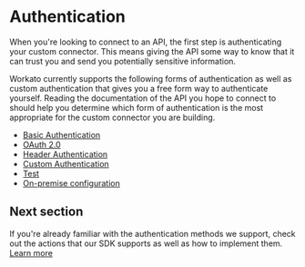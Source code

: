 # Authentication
When you're looking to connect to an API, the first step is authenticating your custom connector. This means giving the API some way to know that it can trust you and send you potentially sensitive information.

Workato currently supports the following forms of authentication as well as custom authentication that gives you a free form way to authenticate yourself. Reading the documentation of the API you hope to connect to should help you determine which form of authentication is the most appropriate for the custom connector you are building.

- [Basic Authentication](authentication/basic-authentication.md)
- [OAuth 2.0](authentication/oauth2-authentication.md)
- [Header Authentication](authentication/header-authentication.md)
- [Custom Authentication](authentication/custom-authentication.md)
- [Test](authentication/test.md)
- [On-premise configuration](authentication/secure_connection.md)

## Next section
If you're already familiar with the authentication methods we support, check out the actions that our SDK supports as well as how to implement them. [Learn more](/developing-connectors/sdk-2/action.md)
